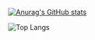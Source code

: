 
[![Anurag's GitHub stats](https://github-readme-stats.vercel.app/api?username=WambuiGrace&show_icons=true&theme=transparent)](https://github.com/WambuiGrace/github-readme-stats&show_icons=true&theme=transparent)


![Top Langs](https://github-readme-stats.vercel.app/api/top-langs/?username=anuraghazra&layout=compact)
